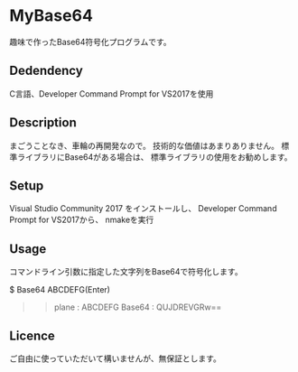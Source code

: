 # MyBase64
趣味で作ったBase64符号化プログラムです。

## Dedendency
C言語、Developer Command Prompt for VS2017を使用

## Description
まごうことなき、車輪の再開発なので。
技術的な価値はあまりありません。
標準ライブラリにBase64がある場合は、
標準ライブラリの使用をお勧めします。

## Setup
Visual Studio Community 2017 をインストールし、
Developer Command Prompt for VS2017から、
nmakeを実行

## Usage
コマンドライン引数に指定した文字列をBase64で符号化します。

$ Base64 ABCDEFG(Enter)

>> plane  : ABCDEFG
>> Base64 : QUJDREVGRw==

## Licence
ご自由に使っていただいて構いませんが、無保証とします。